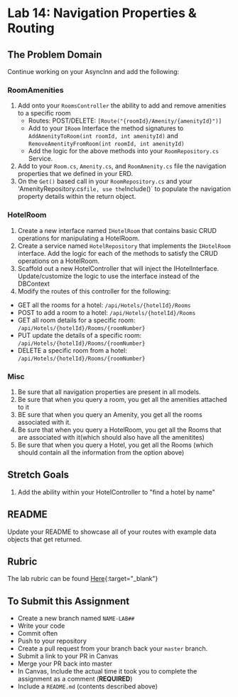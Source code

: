 # Lab 14: Navigation Properties & Routing

## The Problem Domain

Continue working on your AsyncInn and add the following:

### RoomAmenities

1. Add onto your `RoomsController` the ability to add and remove amenities to a specific room
	- Routes: POST/DELETE: `[Route("{roomId}/Amenity/{amenityId}")]`
	- Add to your `IRoom` Interface the method signatures to `AddAmenityToRoom(int roomId, int amenityId)` and `RemoveAmentityFromRoom(int roomId, int amenityId)`
	- Add the logic for the above methods into your `RoomRepository.cs` Service. 
2. Add to your `Room.cs`, `Amenity.cs`, and `RoomAmenity.cs` file the navigation properties that we defined in your ERD.
3. On the `Get()` based call in your `RoomRepository.cs` and your 'AmenityRepository.cs` file, use the `Include()` to populate the navigation property details within the return object. 


### HotelRoom

1. Create a new interface named `IHotelRoom` that contains basic CRUD operations for manipulating a HotelRoom. 
2. Create a service named `HotelRepository` that implements the `IHotelRoom` interface. Add the logic for each of the methods to satisfy the CRUD operations on a HotelRoom.
3. Scaffold out a new HotelController that will inject the IHotelInterface. Update/customize the logic to use the interface instead of the DBContext
4. Modify the routes of this controller for the following:
- GET all the rooms for a hotel: `/api/Hotels/{hotelId}/Rooms`
- POST to add a room to a hotel: `/api/Hotels/{hotelId}/Rooms`
- GET all room details for a specific room: `/api/Hotels/{hotelId}/Rooms/{roomNumber}`
- PUT update the details of a specific room: `/api/Hotels/{hotelId}/Rooms/{roomNumber}`
- DELETE a specific room from a hotel: `/api/Hotels/{hotelId}/Rooms/{roomNumber}`


### Misc

1. Be sure that all navigation properties are present in all models.
1. Be sure that when you query a room, you get all the amenities attached to it
1. BE sure that when you query an Amenity, you get all the rooms associated with it.
1. Be sure that when you query a HotelRoom, you get all the Rooms that are associated with it(which should also have all the amenitites)
1. Be sure that when you query a Hotel, you get all the Rooms (which should contain all the information from the option above)


## Stretch Goals

1. Add the ability within your HotelController to "find a hotel by name"

## README

Update your README to showcase all of your routes with example data objects that get returned. 

## Rubric

The lab rubric can be found [Here](../../Resources/rubric){:target="_blank"} 


## To Submit this Assignment
- Create a new branch named `NAME-LAB##`
- Write your code
- Commit often
- Push to your repository
- Create a pull request from your branch back your `master` branch.
- Submit a link to your PR in Canvas
- Merge your PR back into master
- In Canvas, Include the actual time it took you to complete the assignment as a comment (**REQUIRED**)
- Include a `README.md` (contents described above)


